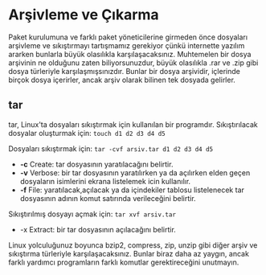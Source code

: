 # Arşivleme ve Çıkarma
Paket kurulumuna ve farklı paket yöneticilerine girmeden önce dosyaları arşivleme ve sıkıştırmayı tartışmamız gerekiyor çünkü internette yazılım ararken bunlarla büyük olasılıkla karşılaşacaksınız. 
Muhtemelen bir dosya arşivinin ne olduğunu zaten biliyorsunuzdur, büyük olasılıkla .rar ve .zip gibi dosya türleriyle karşılaşmışsınızdır. 
Bunlar bir dosya arşividir, içlerinde birçok dosya içerirler, ancak arşiv olarak bilinen tek dosyada gelirler.

## tar
tar, Linux'ta dosyaları sıkıştırmak için kullanılan bir programdır.
Sıkıştırılacak dosyalar oluşturmak için: ```touch d1 d2 d3 d4 d5```

Dosyaları sıkıştırmak için: ```tar -cvf arsiv.tar d1 d2 d3 d4 d5```
-   **-c** Create: tar dosyasının yaratılacağını belirtir.
-   **-v** Verbose: bir tar dosyasının yaratılırken ya da açılırken elden geçen dosyaların isimlerini ekrana listelemek icin kullanılır.
-   **-f** File: yaratılacak,açılacak ya da içindekiler tablosu listelenecek tar dosyasının adının komut satırında verileceğini belirtir.

Sıkıştırılmış dosyayı açmak için: ```tar xvf arsiv.tar```
-   -x Extract: bir tar dosyasının açılacağını belirtir.

Linux yolculuğunuz boyunca bzip2, compress, zip, unzip gibi diğer arşiv ve sıkıştırma türleriyle karşılaşacaksınız. Bunlar biraz daha az yaygın, ancak farklı yardımcı programların farklı komutlar gerektireceğini unutmayın.

